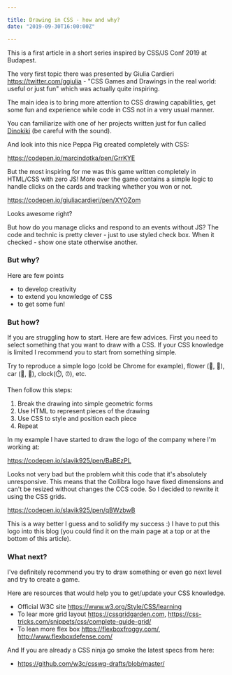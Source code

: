 ```yaml
---

title: Drawing in CSS - how and why?
date: "2019-09-30T16:00:00Z"

---
```


This is a first article in a short series inspired by CSS/JS Conf 2019 at Budapest.

The very first topic there was presented by Giulia Cardieri https://twitter.com/ggiulia - "CSS Games and Drawings in the real world: useful or just fun" which was actually quite inspiring.

The main idea is to bring more attention to CSS drawing capabilities, get some fun and experience while code in CSS not in a very usual manner. 

You can familiarize with one of her projects written just for fun called [Dinokiki](http://dinokiki.com) (be careful with the sound).

And look into this nice Peppa Pig created completely with CSS:

https://codepen.io/marcindotka/pen/GrrKYE

But the most inspiring for me was this game written completely in HTML/CSS with zero JS! More over the game contains a simple logic to handle clicks on the cards and tracking whether you won or not.

https://codepen.io/giuliacardieri/pen/XYOZom

Looks awesome right? 

But how do you manage clicks and respond to an events without JS? The code and technic is pretty clever - just to use styled check box. When it checked - show one state otherwise another.

### But why?
Here are few points
* to develop creativity
* to extend you knowledge of CSS
* to get some fun!

### But how?

If you are struggling how to start. Here are few advices.
First you need to select something that you want to draw with a CSS. If your CSS knowledge is limited I recommend you to start from something simple.

Try to reproduce a simple logo (cold be Chrome for example), flower (🌼, 🌻), car (🚓, 🚗), clock(⏱️, ⏰), etc. 

Then follow this steps:

1. Break the drawing into simple geometric forms
2. Use HTML to represent pieces of the drawing
3. Use CSS to style and position each piece
4. Repeat

In my example I have started to draw the logo of the company where I'm working at:
 
https://codepen.io/slavik925/pen/BaBEzPL

Looks not very bad but the problem whit this code that it's absolutely unresponsive. This means that the Collibra logo have fixed dimensions and can't be resized without changes the CCS code. So I decided to rewrite it using the CSS grids.

https://codepen.io/slavik925/pen/qBWzbwB

This is a way better I guess and to solidify my success :) I have to put this logo into this blog (you could find it on the main page at a top or at the bottom of this article). 
### What next?

I've definitely recommend you try to draw something or even go next level and try to create a game.

Here are resources that would help you to get/update your CSS knowledge.

* Official W3C site https://www.w3.org/Style/CSS/learning
* To lear more grid layout https://cssgridgarden.com, https://css-tricks.com/snippets/css/complete-guide-grid/
* To lean more flex box https://flexboxfroggy.com/, http://www.flexboxdefense.com/

And If you are already a CSS ninja go smoke the latest specs from here:
* https://github.com/w3c/csswg-drafts/blob/master/